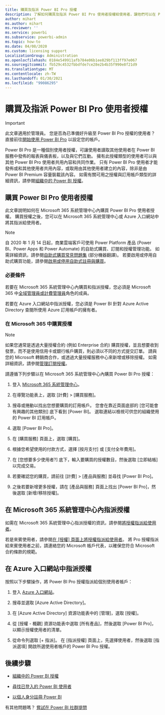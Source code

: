 ```yaml
---
title: 購買及指派 Power BI Pro 授權
description: 了解如何購買及指派 Power BI Pro 使用者授權給使用者，讓他們可以在 Power BI 服務中存取內容並與其他人共同作業。
author: mihart
ms.author: mihart
ms.reviewer: ''
ms.service: powerbi
ms.subservice: powerbi-admin
ms.topic: how-to
ms.date: 04/08/2020
ms.custom: licensing support
LocalizationGroup: Administration
ms.openlocfilehash: 0184e549911afb784e06b1ee829bf113ff97e067
ms.sourcegitcommit: fb529c4532fbbdfde7ce28e2b4b35f990e8f21d9
ms.translationtype: MT
ms.contentlocale: zh-TW
ms.lasthandoff: 01/30/2021
ms.locfileid: "99086295"
---
```

# <a name="purchase-and-assign-power-bi-pro-user-licenses"></a>購買及指派 Power BI Pro 使用者授權

>[!IMPORTANT]
>此文章適用於管理員。 您是否為已準備好升級至 Power BI Pro 授權的使用者？ 直接前往[開始使用 Power BI Pro](https://go.microsoft.com/fwlink/?LinkId=2106428&clcid=0x409&cmpid=pbidocs-purchasing-power-bi-pro) 以設定您的帳戶。

Power BI Pro 是一種個別使用者授權，可讓使用者讀取其他使用者在 Power BI 服務中發佈的報表與儀表板，以及與它們互動。 擁有此授權類型的使用者可以與其他 Power BI Pro 使用者共用內容和共同作業。 只有 Power BI Pro 使用者才能發佈或和其他使用者共用內容，或取用由其他使用者建立的內容，除非是由 Power BI Premium 容量裝載該內容。 如需有關可用之授權與訂用帳戶類型的詳細資訊，請參閱[組織中的 Power BI 授權](service-admin-licensing-organization.md)。

## <a name="purchase-power-bi-pro-user-licenses"></a>購買 Power BI Pro 使用者授權

此文章說明如何在 Microsoft 365 系統管理中心內購買 Power BI Pro 使用者授權。 購買授權之後，您可以在 Microsoft 365 系統管理中心或 Azure 入口網站中將其指派給使用者。

> [!NOTE]
> 自 2020 年 1 月 14 日起，商業雲端客戶可使用 Power Platform 產品 (Power BI、Power Apps 和 Power Automate) 的自助式購買、訂閱和授權管理功能。 如需詳細資訊，請參閱[自助式購買常見問題集](/microsoft-365/commerce/subscriptions/self-service-purchase-faq) \(部分機器翻譯\)。 若要啟用或停用自助式購買功能，請參閱[啟用或停用自助式註冊與購買](./service-admin-disable-self-service.md)。

### <a name="prerequisites"></a>必要條件

若要在 Microsoft 365 系統管理中心內購買和指派授權，您必須是 Microsoft 365 中[全域管理員或計費管理員](https://support.office.com/article/about-office-365-admin-roles-da585eea-f576-4f55-a1e0-87090b6aaa9d)角色的成員。

若要在 Azure 入口網站中指派授權，您必須是 Power BI 針對 Azure Active Directory 查閱所使用 Azure 訂用帳戶的擁有者。

### <a name="purchase-licenses-in-microsoft-365"></a>在 Microsoft 365 中購買授權

> [!NOTE]
> 如果您通常是透過大量授權合約 (例如 Enterprise 合約) 購買授權，並且想要收到發票，而不是使用信用卡或銀行帳戶購買，則必須以不同的方式提交訂單。 請與您的 Microsoft 轉銷商合作，或透過大量授權服務中心來新增或移除授權。 如需詳細資訊，請參閱[管理訂閱授權](/microsoft-365/commerce/licenses/buy-licenses)。

請遵循下列步驟以在 Microsoft 365 系統管理中心內購買 Power BI Pro 授權：

1. 登入 [MIcrosoft 365 系統管理中心](https://admin.microsoft.com)。

2. 在導覽功能表上，選取 [計費] > [購買服務]。

3. 搜尋或捲動以找出您想要購買的訂用帳戶。 您會在靠近頁面底部的 [您可能會有興趣的其他類別] 底下看到 [Power BI]。 選取連結以檢視可供您的組織使用的 Power BI 訂用帳戶。

4. 選取 [Power BI Pro]。

5. 在 [購買服務] 頁面上，選取 [購買]。

6. 根據您希望使用的付款方式，選擇 [按月支付] 或 [支付全年費用]。

7. 在 [您想要多少使用者?] 底下，輸入要購買的授權數目，然後選取 [立即結帳] 以完成交易。

8. 若要確認您的購買，請前往 [計費] > [產品與服務] 並尋找 [Power BI Pro]。

9. 之後若要新增更多授權，請在 [產品與服務] 頁面上找出 [Power BI Pro]，然後選取 [新增/移除授權]。


## <a name="assign-licenses-in-the-microsoft-365-admin-center"></a>在 Microsoft 365 系統管理中心內指派授權

如需在 Microsoft 365 系統管理中心指派授權的資訊，請參閱[將授權指派給使用者](/office365/admin/manage/assign-licenses-to-users)。

若是來賓使用者，請參閱[在 [授權] 頁面上將授權指派給使用者](/office365/admin/manage/assign-licenses-to-users#assign-licenses-to-users-on-the-licenses-page)。 將 Pro 授權指派給來賓使用者之前，請連絡您的 Microsoft 帳戶代表，以確保您符合 Microsoft 合約條款的規範。

## <a name="assign-licenses-in-the-azure-portal"></a>在 Azure 入口網站中指派授權

按照以下步驟操作，將 Power BI Pro 授權指派給個別使用者帳戶：

1. 登入 [Azure 入口網站](https://portal.azure.com/)。

2. 搜尋並選取 [Azure Active Directory]。

3. 在 [Azure Active Directory] 資源功能表中的 [管理]，選取 [授權]。

4. 從 [授權 - 概觀] 資源功能表中選取 [所有產品]，然後選取 [Power BI Pro]，以顯示授權使用者的清單。

5. 從命令列選取 [+ 指派]。 在 [指派授權] 頁面上，先選擇使用者，然後選取 [指派選項] 開啟所選使用者帳戶的 Power BI Pro 授權。

## <a name="next-steps"></a>後續步驟

- [組織中的 Power BI 授權](service-admin-licensing-organization.md)

 - [尋找已登入的 Power BI 使用者](service-admin-access-usage.md)

 - [以個人身分註冊 Power BI](../fundamentals/service-self-service-signup-for-power-bi.md)

有其他問題嗎？ [嘗試在 Power BI 社群提問](https://community.powerbi.com/)